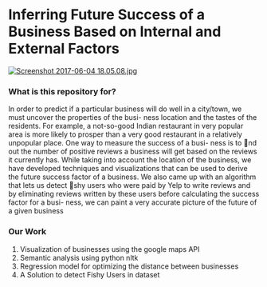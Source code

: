 # Inferring Future Success of a Business Based on Internal and External Factors 


[![Screenshot 2017-06-04 18.05.08.jpg](https://s24.postimg.org/yat4q0a9x/Screenshot_2017-06-04_18.05.08.jpg)](https://postimg.org/image/psjolo3r5/)
### What is this repository for? ###

In order to predict if a particular business will do well in
a city/town, we must uncover the properties of the busi-
ness location and the tastes of the residents. For example, a
not-so-good Indian restaurant in very popular area is more
likely to prosper than a very good restaurant in a relatively
unpopular place. One way to measure the success of a busi-
ness is to nd out the number of positive reviews a business
will get based on the reviews it currently has. While taking
into account the location of the business, we have developed
techniques and visualizations that can be used to derive the
future success factor of a business. We also came up with an
algorithm that lets us detect shy users who were paid by
Yelp to write reviews and by eliminating reviews written by
these users before calculating the success factor for a busi-
ness, we can paint a very accurate picture of the future of a
given business

### Our Work ###

1) Visualization of businesses using the google maps API 
2) Semantic analysis using python nltk 
3) Regression model for optimizing the distance between businesses 
4) A Solution to detect Fishy Users in dataset 
